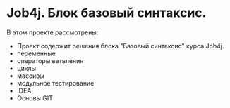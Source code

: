 # Job4j. Блок базовый синтаксис.

В этом проекте рассмотрены:
-   Проект содержит решения блока "Базовый синтаксис" курса Job4j.
- переменные
- операторы ветвления
- циклы
- массивы
- модульное тестирование
- IDEA
- Основы GIT